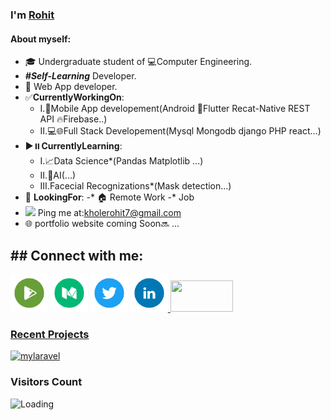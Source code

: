 ### I'm [Rohit](https://github.com/kholerohit/kholerohit/) 
#### About myself: 
- 🎓 Undergraduate student of 💻Computer Engineering. 
-  ***#Self-Learning*** Developer. 
- 📱 Web App developer. 
- ✅**CurrentlyWorkingOn**: 
  - I.📱Mobile App developement(Android 💙Flutter Recat-Native REST API 🔥Firebase..) 
  - II.💻🌐Full Stack Developement(Mysql Mongodb django PHP react...) 
- ▶️⏸️**CurrentlyLearning**: 
  - I.📈Data Science*(Pandas Matplotlib ...) 
  - II.🤖AI(...) 
  - III.Facecial Recognizations*(Mask detection...) 
- 🔎 **LookingFor**: 
  -* 🏠 Remote Work
  -* Job 
- [<img src="https://img.icons8.com/color/48/000000/gmail.png" width="1.9%"/>](https://www.gmail.com/) Ping me at:kholerohit7@gmail.com 
- 🌐 portfolio website coming Soon🔜 ... 

## ## Connect with me:
<a title="meet-you-soon" href="https://play.google.com/"><img src="https://github.com/aritraroy/social-icons/blob/master/play-store-icon.png?raw=true" width="60"></a> <a title="@kholerohit" href="https://medium.com/@kholerohit7"><img src="https://github.com/aritraroy/social-icons/blob/master/medium-icon.png?raw=true" width="60"></a> <a title="RohitKhole5" href="https://twitter.com/RohitKhole5"><img src="https://github.com/aritraroy/social-icons/blob/master/twitter-icon.png?raw=true" width="60"></a> <a title="rohit-khole" href="https://linkedin.com/in/kholerohit"><img src="https://github.com/aritraroy/social-icons/blob/master/linkedin-icon.png?raw=true" width="60">
<img src="https://cppsecrets.com/assets/base/img/layout/logos/logo-1.png" height="50" width="100">
### Recent Projects
[![mylaravel](https://github-readme-stats.vercel.app/api/pin/?username=kholerohit&repo=Library-Management-system-Desktop-App)](https://github.com/kholerohit/Library-Management-system-Desktop-App) 


### Visitors Count

<img align="left" src = "https://profile-counter.glitch.me/TheAlphamerc/count.svg" alt ="Loading">
